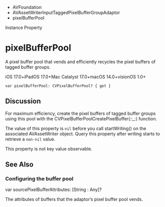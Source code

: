 

- AVFoundation
- AVAssetWriterInputTaggedPixelBufferGroupAdaptor
-  pixelBufferPool 

Instance Property

# pixelBufferPool

A pixel buffer pool that vends and efficiently recycles the pixel buffers of tagged buffer groups.

iOS 17.0+iPadOS 17.0+Mac Catalyst 17.0+macOS 14.0+visionOS 1.0+

``` source
var pixelBufferPool: CVPixelBufferPool? { get }
```

## Discussion

For maximum efficiency, create the pixel buffers of tagged buffer groups using this pool with the CVPixelBufferPoolCreatePixelBuffer(_:_:_:) function.

The value of this property is `nil` before you call startWriting() on the associated AVAssetWriter object. Query this property after writing starts to retrieve a `non-nil` value.

This property is not key value observable.

## See Also

### Configuring the buffer pool

var sourcePixelBufferAttributes: [String : Any]?

The attributes of buffers that the adaptor’s pixel buffer pool vends.

